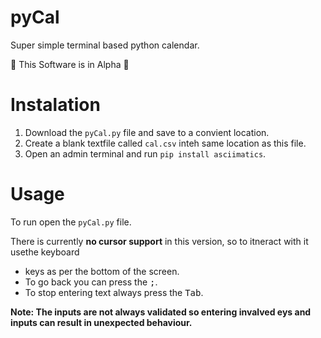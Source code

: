 # pyCal
Super simple terminal based python calendar.

:construction: This Software is in Alpha :construction:


# Instalation
1. Download the `pyCal.py` file and save to a convient location.
2. Create a blank textfile called `cal.csv` inteh same location as this file.
3. Open an admin terminal and run `pip install asciimatics`.

# Usage

To run open the `pyCal.py` file.

There is currently **no cursor support** in this version, so to itneract with it usethe keyboard 

* keys as per the bottom of the screen.
* To go back you can press the <kbd>;</kbd>.
* To stop entering text always press the <kbd>Tab</kbd>.

**Note: The inputs are not always validated so entering invalved eys and inputs can result in unexpected behaviour.** 
